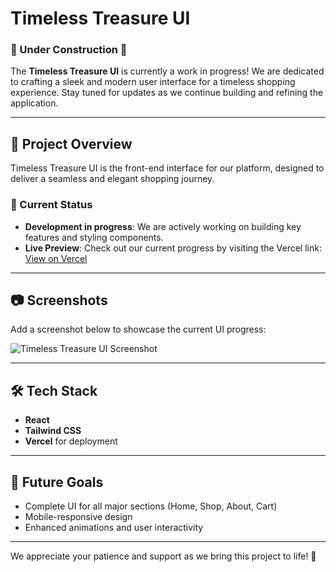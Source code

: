 # Timeless Treasure UI

### 🚧 Under Construction 🚧
The **Timeless Treasure UI** is currently a work in progress! We are dedicated to crafting a sleek and modern user interface for a timeless shopping experience. Stay tuned for updates as we continue building and refining the application.

---

## 📌 Project Overview
Timeless Treasure UI is the front-end interface for our platform, designed to deliver a seamless and elegant shopping journey.

### 🌟 Current Status
- **Development in progress**: We are actively working on building key features and styling components.
- **Live Preview**: Check out our current progress by visiting the Vercel link:
  [View on Vercel](#)

---

## 📷 Screenshots
Add a screenshot below to showcase the current UI progress:

![Timeless Treasure UI Screenshot](#)

---

## 🛠️ Tech Stack
- **React**
- **Tailwind CSS**
- **Vercel** for deployment

---

## 🚀 Future Goals
- Complete UI for all major sections (Home, Shop, About, Cart)
- Mobile-responsive design
- Enhanced animations and user interactivity

---

We appreciate your patience and support as we bring this project to life! 💎
